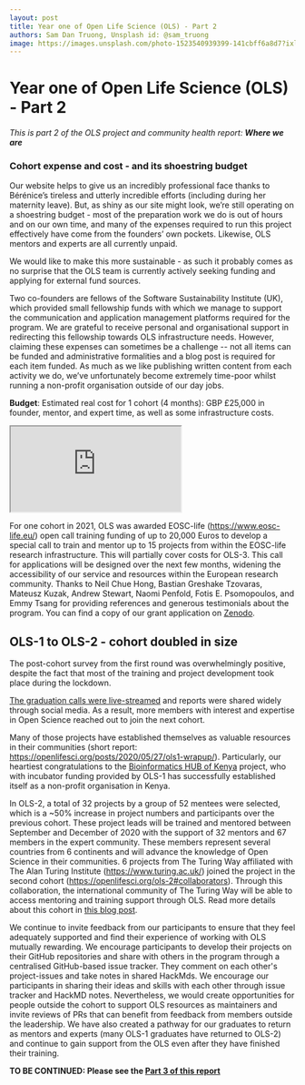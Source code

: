 ```yaml
---
layout: post
title: Year one of Open Life Science (OLS) - Part 2
authors: Sam Dan Truong, Unsplash id: @sam_truong
image: https://images.unsplash.com/photo-1523540939399-141cbff6a8d7?ixlib=rb-1.2.1&ixid=eyJhcHBfaWQiOjEyMDd9&auto=format&fit=crop&w=1650&q=80
---
```


# Year one of Open Life Science (OLS) - Part 2

*This is part 2 of the OLS project and community health report: **Where we are***

### Cohort expense and cost - and its shoestring budget 

Our website helps to give us an incredibly professional face thanks to Bérénice’s tireless and utterly incredible efforts (including during her maternity leave). But, as shiny as our site might look, we’re still operating on a shoestring budget - most of the preparation work we do is out of hours and on our own time, and many of the expenses required to run this project effectively have come from the founders’ own pockets. Likewise, OLS mentors and experts are all currently unpaid. 

We would like to make this more sustainable - as such it probably comes as no surprise that the OLS team is currently actively seeking funding and applying for external fund sources. 

Two co-founders are fellows of the Software Sustainability Institute (UK), which provided small fellowship funds with which we manage to support the communication and application management platforms required for the program. We are grateful to receive personal and organisational support in redirecting this fellowship towards OLS infrastructure needs. However, claiming these expenses can sometimes be a challenge -- not all items can be funded and administrative formalities and a blog post is required for each item funded. As much as we like publishing written content from each activity we do, we’ve unfortunately become extremely time-poor whilst running a non-profit organisation outside of our day jobs.

**Budget**: Estimated real cost for 1 cohort (4 months): GBP £25,000 in founder, mentor, and expert time, as well as some infrastructure costs.

<iframe src="https://docs.google.com/spreadsheets/d/e/2PACX-1vR-KgMCJLB2mykUbzIJ6s-59uXWVPb4YuE3Ud4hnf_gqvJE27ibj3IbPUt5xQNzcJ7cZ9aN8DFj-7is/pubhtml?widget=true&amp;headers=false"></iframe>

For one cohort in 2021, OLS was awarded EOSC-life (https://www.eosc-life.eu/) open call training funding of up to 20,000 Euros to develop a special call to train and mentor up to 15 projects from within the EOSC-life research infrastructure. This will partially cover costs for OLS-3.  This call for applications will be designed over the next few months, widening the accessibility of our service and resources within the European research community. Thanks to Neil Chue Hong, Bastian Greshake Tzovaras, Mateusz Kuzak, Andrew Stewart, Naomi Penfold, Fotis E. Psomopoulos, and Emmy Tsang for providing references and generous testimonials about the program. You can find a copy of our grant application  on [Zenodo](https://zenodo.org/record/4060367).

## OLS-1 to OLS-2 - cohort doubled in size

The post-cohort survey from the first round was overwhelmingly positive, despite the fact that most of the training and project development took place during the lockdown. 

[The graduation calls were live-streamed](https://www.youtube.com/watch?v=2wuy56LcHEw&list=PL1CvC6Ez54KB6U9GtjOjwESMurHgT41qM) and reports were shared widely through social media. As a result, more members with interest and expertise in Open Science reached out to join the next cohort.

Many of those projects have established themselves as valuable resources in their communities (short report: https://openlifesci.org/posts/2020/05/27/ols1-wrapup/). Particularly, our heartiest congratulations to the [Bioinformatics HUB of Kenya](https://bioinformaticshubofkenya.wordpress.com/) project, who with incubator funding provided by OLS-1 has successfully established itself as a non-profit organisation in Kenya. 


In OLS-2, a total of 32 projects by a group of 52 mentees were selected, which is a ~50% increase in project numbers and participants over the previous cohort. These project leads will be trained and mentored between September and December of 2020 with the support of 32 mentors and 67 members in the expert community. These members represent several countries from 6 continents and will advance the knowledge of Open Science in their communities. 6 projects from The Turing Way affiliated with The Alan Turing Institute (https://www.turing.ac.uk/) joined the project in the second cohort (https://openlifesci.org/ols-2#collaborators). Through this collaboration, the international community of The Turing Way will be able to access mentoring and training support through OLS. Read more details about this cohort in [this blog post](https://openlifesci.org/posts/2020/09/01/ols2-announcement/).

We continue to invite feedback from our participants to ensure that they feel adequately supported and find their experience of working with OLS mutually rewarding. We encourage participants to develop their projects on their GitHub repositories and share with others in the program through a centralised GitHub-based issue tracker. They comment on each other's project-issues and take notes in shared HackMds. We encourage our participants in sharing their ideas and skills with each other through issue tracker and HackMD notes. Nevertheless, we would create opportunities for people outside the cohort to support OLS resources as maintainers and invite reviews of PRs that can benefit from feedback from members outside the leadership. We have also created a pathway for our graduates to return as mentors and experts (many OLS-1 graduates have returned to OLS-2) and continue to gain support from the OLS even after they have finished their training.

**TO BE CONTINUED: Please see the [Part 3 of this report](./2020-10-01-annual-report-part-3)**
